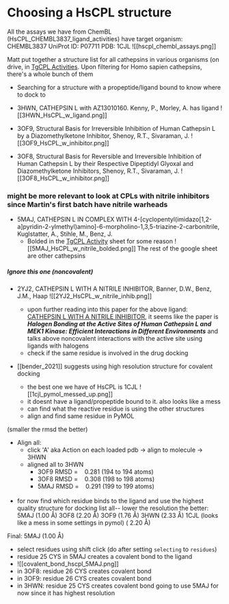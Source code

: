 # Choosing a HsCPL structure
All the assays we have from ChemBL (HsCPL_CHEMBL3837_ligand_activities) have target organism: CHEMBL3837
UniProt ID: P07711
PDB: 1CJL 
![[hscpl_chembl_assays.png]]

Matt put together a structure list for all cathepsins in various organisms (on drive, in [TgCPL Activities](https://docs.google.com/spreadsheets/d/1Lo0Nc6OFRyUe0arYsGTmi4eR1rFFTiq_GEcoAIC9rmE/edit#gid=1608986737). Upon filtering for Homo sapien cathepsins, there's a whole bunch of them 
- Searching for a structure with a propeptide/ligand bound to know where to dock to 
- 3HWN, CATHEPSIN L with AZ13010160. Kenny, P., Morley, A. has ligand 
![[3HWN_HsCPL_w_ligand.png]]

- 3OF9, Structural Basis for Irreversible Inhibition of Human Cathepsin L by a Diazomethylketone Inhibitor, Shenoy, R.T., Sivaraman, J.
![[3OF9_HsCPL_w_inhibitor.png]]
- 3OF8, Structural Basis for Reversible and Irreversible Inhibition of Human Cathepsin L by their Respective Dipeptidyl Glyoxal and Diazomethylketone Inhibitors, Shenoy, R.T., Sivaraman, J.
![[3OF8_HsCPL_w_inhibitor.png]]

### might be more relevant to look at CPLs with nitrile inhibitors since Martin's first batch have nitrile warheads
- 5MAJ, CATHEPSIN L IN COMPLEX WITH 4-[cyclopentyl(imidazo[1,2-a]pyridin-2-ylmethyl)amino]-6-morpholino-1,3,5-triazine-2-carbonitrile, Kuglstatter, A., Stihle, M., Benz, J.
	- Bolded in the [TgCPL Activity](https://docs.google.com/spreadsheets/d/1Lo0Nc6OFRyUe0arYsGTmi4eR1rFFTiq_GEcoAIC9rmE/edit#gid=1608986737) sheet for some reason 
![[5MAJ_HsCPL_w_nitrile_bolded.png]]
The rest of the google sheet are other cathepsins
##### Ignore this one (noncovalent)
- 2YJ2, CATHEPSIN L WITH A NITRILE INHIBITOR, Banner, D.W., Benz, J.M., Haap
	![[2YJ2_HsCPL_w_nitrile_inhib.png]]
	- upon further reading into this paper for the above ligand: [CATHEPSIN L WITH A NITRILE INHIBITOR](https://chemistry-europe.onlinelibrary.wiley.com/doi/10.1002/cmdc.201100353), it seems like the paper is ***Halogen Bonding at the Active Sites of Human Cathepsin L and MEK1 Kinase: Efficient Interactions in Different Environments***  and talks above noncovalent interactions with the active site using ligands with halogens
	- check if the same residue is involved in the drug docking

- [[bender_2021]] suggests using high resolution structure for covalent docking
	- the best one we have of HsCPL is 1CJL ![[1cjl_pymol_messed_up.png]]
	- it doesnt have a ligand/propeptide bound to it. also looks like a mess
	- can find what the reactive residue is using the other structures
	- align and find same residue in PyMOL

(smaller the rmsd the better)
- Align all: 
	- click 'A' aka Action on each loaded pdb -> align to molecule -> 3HWN 
	- aligned all to 3HWN 
		- 3OF9 RMSD =    0.281 (194 to 194 atoms)  
		- 3OF8 RMSD =    0.308 (198 to 198 atoms)
		- 5MAJ RMSD =    0.291 (199 to 199 atoms)  
 
- for now find which residue binds to the ligand and use the highest quality structure for docking
list all-- lower the resolution the better:
5MAJ (1.00 Å)
3OF8 (2.20 Å)
3OF9 (1.76 Å)
3HWN (2.33 Å)
1CJL (looks like a mess in some settings in pymol) ( 2.20 Å)

Final: 5MAJ (1.00 Å)
- select residues using shift click (do after setting `selecting` to `residues`)
- residue 25 CYS in 5MAJ creates a covalent bond to the ligand 
- ![[covalent_bond_hscpl_5MAJ.png]]
- in 3OF8: residue 26 CYS creates covalent bond 
- in 3OF9: residue 26 CYS creates covalent bond
- in 3HWN: residue 25 CYS creates covalent bond 
going to use 5MAJ for now since it has highest resolution 
